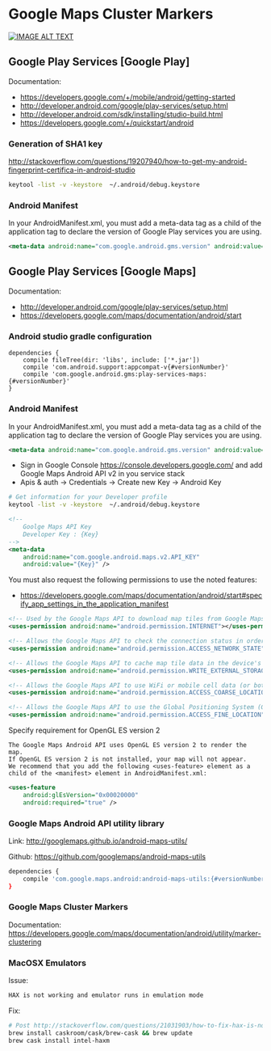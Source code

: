 # Google Maps Cluster Markers

[![IMAGE ALT TEXT](http://img.youtube.com/vi/YOUTUBE_VIDEO_ID_HERE/0.jpg)](http://www.youtube.com/watch?v=5ZnVraO1mT4 "Android - Cluster Markers ")

## Google Play Services [Google Play]

Documentation:

- https://developers.google.com/+/mobile/android/getting-started
- http://developer.android.com/google/play-services/setup.html
- http://developer.android.com/sdk/installing/studio-build.html
- https://developers.google.com/+/quickstart/android

### Generation of SHA1 key

http://stackoverflow.com/questions/19207940/how-to-get-my-android-fingerprint-certifica-in-android-studio

```bash
keytool -list -v -keystore  ~/.android/debug.keystore
```

### Android Manifest

In your AndroidManifest.xml, you must add a meta-data tag as a child of the application tag to declare the version of Google Play services you are using.

```xml
<meta-data android:name="com.google.android.gms.version" android:value="@integer/google_play_services_version" />
```

## Google Play Services [Google Maps]

Documentation:

- http://developer.android.com/google/play-services/setup.html
- https://developers.google.com/maps/documentation/android/start

### Android studio gradle configuration

```
dependencies {
    compile fileTree(dir: 'libs', include: ['*.jar'])
    compile 'com.android.support:appcompat-v{#versionNumber}'
    compile 'com.google.android.gms:play-services-maps:{#versionNumber}'
}
```

### Android Manifest

In your AndroidManifest.xml, you must add a meta-data tag as a child of the application tag to declare the version of Google Play services you are using.

```xml
<meta-data android:name="com.google.android.gms.version" android:value="@integer/google_play_services_version" />
```

- Sign in Google Console https://console.developers.google.com/ and add Google Maps Android API v2 in you service stack
- Apis & auth -> Credentials -> Create new Key -> Android Key

```bash
# Get information for your Developer profile
keytool -list -v -keystore  ~/.android/debug.keystore
```

```xml
<!--
    Goolge Maps API Key
    Developer Key : {Key}
-->
<meta-data
    android:name="com.google.android.maps.v2.API_KEY"
    android:value="{Key}" />
```

You must also request the following permissions to use the noted features:
- https://developers.google.com/maps/documentation/android/start#specify_app_settings_in_the_application_manifest

```xml
<!-- Used by the Google Maps API to download map tiles from Google Maps servers. -->
<uses-permission android:name="android.permission.INTERNET"></uses-permission>
```

```xml
<!-- Allows the Google Maps API to check the connection status in order to determine whether data can be downloaded. -->
<uses-permission android:name="android.permission.ACCESS_NETWORK_STATE" />
```

```xml
<!-- Allows the Google Maps API to cache map tile data in the device's external storage area. -->
<uses-permission android:name="android.permission.WRITE_EXTERNAL_STORAGE" />
```

```xml
<!-- Allows the Google Maps API to use WiFi or mobile cell data (or both) to determine the device's location. -->
<uses-permission android:name="android.permission.ACCESS_COARSE_LOCATION" />
```

```xml
<!-- Allows the Google Maps API to use the Global Positioning System (GPS) to determine the device's location to within a very small area. -->
<uses-permission android:name="android.permission.ACCESS_FINE_LOCATION" />
```

Specify requirement for OpenGL ES version 2

```
The Google Maps Android API uses OpenGL ES version 2 to render the map.
If OpenGL ES version 2 is not installed, your map will not appear.
We recommend that you add the following <uses-feature> element as a child of the <manifest> element in AndroidManifest.xml:
```

```xml
<uses-feature
    android:glEsVersion="0x00020000"
    android:required="true" />
```

### Google Maps Android API utility library

Link: http://googlemaps.github.io/android-maps-utils/

Github: https://github.com/googlemaps/android-maps-utils

```bash
dependencies {
    compile 'com.google.maps.android:android-maps-utils:{#versionNumber}'
}
```

### Google Maps Cluster Markers

Documentation: https://developers.google.com/maps/documentation/android/utility/marker-clustering


### MacOSX Emulators

Issue:
```bash
HAX is not working and emulator runs in emulation mode
```

Fix:
```bash
# Post http://stackoverflow.com/questions/21031903/how-to-fix-hax-is-not-working-and-emulator-runs-in-emulation-mode
brew install caskroom/cask/brew-cask && brew update
brew cask install intel-haxm
```